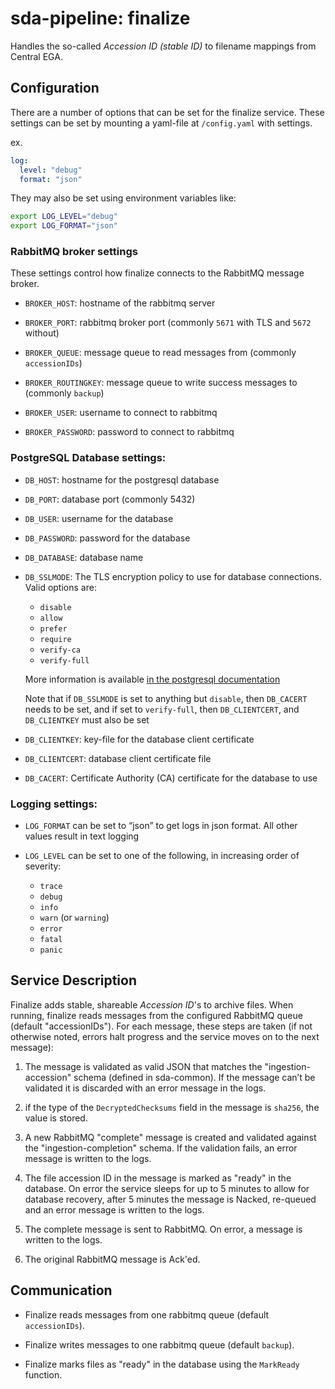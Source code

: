 # sda-pipeline: finalize

Handles the so-called _Accession ID (stable ID)_ to filename mappings from Central EGA.


## Configuration

There are a number of options that can be set for the finalize service.
These settings can be set by mounting a yaml-file at `/config.yaml` with settings.

ex.
```yaml
log:
  level: "debug"
  format: "json"
```
They may also be set using environment variables like:
```bash
export LOG_LEVEL="debug"
export LOG_FORMAT="json"
```

### RabbitMQ broker settings

These settings control how finalize connects to the RabbitMQ message broker.

 - `BROKER_HOST`: hostname of the rabbitmq server

 - `BROKER_PORT`: rabbitmq broker port (commonly `5671` with TLS and `5672` without)

 - `BROKER_QUEUE`: message queue to read messages from (commonly `accessionIDs`)

 - `BROKER_ROUTINGKEY`: message queue to write success messages to (commonly `backup`)

 - `BROKER_USER`: username to connect to rabbitmq

 - `BROKER_PASSWORD`: password to connect to rabbitmq

### PostgreSQL Database settings:

 - `DB_HOST`: hostname for the postgresql database

 - `DB_PORT`: database port (commonly 5432)

 - `DB_USER`: username for the database

 - `DB_PASSWORD`: password for the database

 - `DB_DATABASE`: database name

 - `DB_SSLMODE`: The TLS encryption policy to use for database connections.
   Valid options are:
    - `disable`
    - `allow`
    - `prefer`
    - `require`
    - `verify-ca`
    - `verify-full`

   More information is available
   [in the postgresql documentation](https://www.postgresql.org/docs/current/libpq-ssl.html#LIBPQ-SSL-PROTECTION)

   Note that if `DB_SSLMODE` is set to anything but `disable`, then `DB_CACERT` needs to be set,
   and if set to `verify-full`, then `DB_CLIENTCERT`, and `DB_CLIENTKEY` must also be set

 - `DB_CLIENTKEY`: key-file for the database client certificate

 - `DB_CLIENTCERT`: database client certificate file

 - `DB_CACERT`: Certificate Authority (CA) certificate for the database to use

### Logging settings:

 - `LOG_FORMAT` can be set to “json” to get logs in json format.
   All other values result in text logging

 - `LOG_LEVEL` can be set to one of the following, in increasing order of severity:
    - `trace`
    - `debug`
    - `info`
    - `warn` (or `warning`)
    - `error`
    - `fatal`
    - `panic`

## Service Description
Finalize adds stable, shareable _Accession ID_'s to archive files.
When running, finalize reads messages from the configured RabbitMQ queue (default "accessionIDs").
For each message, these steps are taken (if not otherwise noted, errors halt progress and the service moves on to the next message):

1. The message is validated as valid JSON that matches the "ingestion-accession" schema (defined in sda-common).
If the message can’t be validated it is discarded with an error message in the logs.

1. if the type of the `DecryptedChecksums` field in the message is `sha256`, the value is stored.

1. A new RabbitMQ "complete" message is created and validated against the "ingestion-completion" schema.
If the validation fails, an error message is written to the logs.

1. The file accession ID in the message is marked as "ready" in the database.
On error the service sleeps for up to 5 minutes to allow for database recovery, after 5 minutes the message is Nacked, re-queued and an error message is written to the logs.

1. The complete message is sent to RabbitMQ. On error, a message is written to the logs.

1. The original RabbitMQ message is Ack'ed.

## Communication

 - Finalize reads messages from one rabbitmq queue (default `accessionIDs`).

 - Finalize writes messages to one rabbitmq queue (default `backup`).

 - Finalize marks files as "ready" in the database using the `MarkReady` function.
